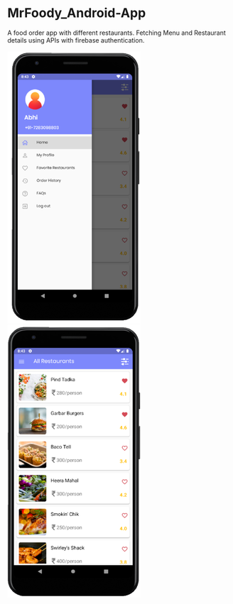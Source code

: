 # MrFoody_Android-App
A food order app with different restaurants. Fetching Menu and Restaurant details using APIs with firebase authentication.<br><br>
<img src="m1.PNG" width=300>
<img src="m2.PNG" width=300 height=615>
